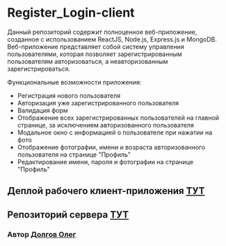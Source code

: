 # Register_Login-client

Данный репозиторий содержит полноценное веб-приложение, созданное с использованием ReactJS, Node.js, Express.js и MongoDB. Веб-приложение представляет собой систему управления пользователями, которая позволяет зарегистрированным пользователям авторизоваться, а неавторизованным зарегистрироваться.

Функциональные возможности приложения:

- Регистрация нового пользователя
- Авторизация уже зарегистрированного пользователя
- Валидация форм
- Отображение всех зарегистрированных пользователей на главной странице, за исключением авторизованного пользователя
- Модальное окно с информацией о пользователе при нажатии на фото
- Отображение фотографии, имени и возраста авторизованного пользователя на странице "Профиль"
- Редактирование имени, пароля и фотографии на странице "Профиль"


## Деплой рабочего клиент-приложения [ТУТ](https://register-login-client.vercel.app/)
## Репозиторий сервера [ТУТ](https://github.com/Fatality6/register_login-server)


### Автор [Долгов Олег](https://github.com/Fatality6)
